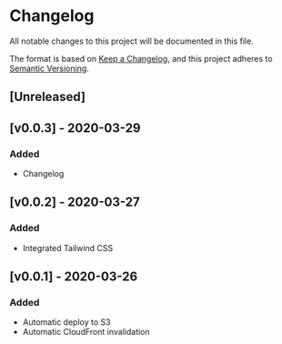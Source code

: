 # Changelog
All notable changes to this project will be documented in this file.

The format is based on [Keep a Changelog](https://keepachangelog.com/en/1.0.0/),
and this project adheres to [Semantic Versioning](https://semver.org/spec/v2.0.0.html).

## [Unreleased]

## [v0.0.3] - 2020-03-29
### Added
- Changelog

## [v0.0.2] - 2020-03-27
### Added
- Integrated Tailwind CSS

## [v0.0.1] - 2020-03-26
### Added 
- Automatic deploy to S3
- Automatic CloudFront invalidation
